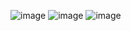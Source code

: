 ![image](https://user-images.githubusercontent.com/107843395/219969452-ffc8e791-75fc-41a4-b718-10afeff5242a.png)
![image](https://user-images.githubusercontent.com/107843395/219969486-0732adfa-4383-47d0-bfb5-830bbaaac400.png)
![image](https://user-images.githubusercontent.com/107843395/219969536-fb46f868-252d-4f9c-9cac-060822f596af.png)
